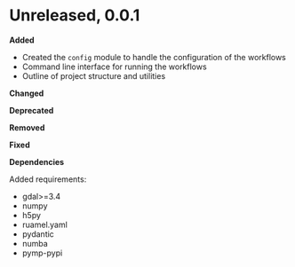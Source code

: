 # Unreleased, 0.0.1

**Added**

- Created the `config` module to handle the configuration of the workflows
- Command line interface for running the workflows
- Outline of project structure and utilities

**Changed**

**Deprecated**

**Removed**

**Fixed**

**Dependencies**

Added requirements:

- gdal>=3.4
- numpy
- h5py
- ruamel.yaml
- pydantic
- numba
- pymp-pypi
